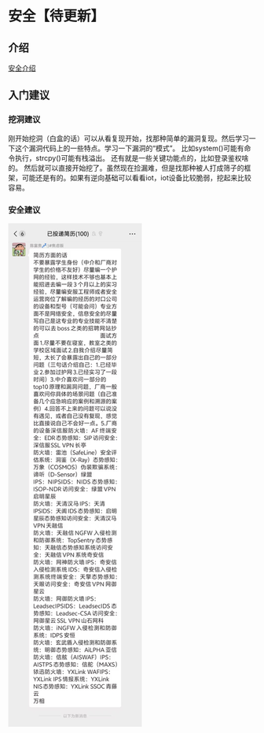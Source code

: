 # 安全【待更新】

## 介绍
[安全介绍](../materials/security/introduction.md)

## 入门建议

### 挖洞建议
刚开始挖洞（白盒的话）可以从看复现开始，找那种简单的漏洞复现。然后学习一下这个漏洞代码上的一些特点。学习一下漏洞的“模式”。
比如system()可能有命令执行，strcpy()可能有栈溢出。
还有就是一些关键功能点的，比如登录鉴权啥的。
然后就可以直接开始挖了。虽然现在捡漏难，但是找那种被人打成筛子的框架，可能还是有的。如果有逆向基础可以看看iot，iot设备比较脆弱，挖起来比较容易。

### 安全建议
![安全](../images/security-suggestion.jpg)
